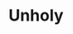 ---
layout: prefab
title: Unholy
data_file: Unholy
parent: Prefabs
nav_exclude: true
search_exclude: false
---